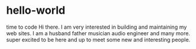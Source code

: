 # hello-world
time to code
Hi there. I am very interested in building and maintaining my web sites. I am a husband father musician audio engineer and many more. super excited to be here and up to meet some new and interesting people.
